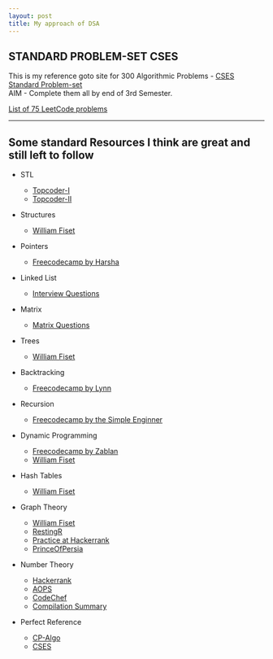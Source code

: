 ```yaml
---
layout: post
title: My approach of DSA
---
```


## STANDARD PROBLEM-SET CSES

This is my reference goto site for 300 Algorithmic Problems - [CSES Standard Problem-set](https://cses.fi/problemset/list/)  
AIM - Complete them all by end of 3rd Semester.

[List of 75 LeetCode problems](https://www.teamblind.com/post/New-Year-Gift---Curated-List-of-Top-75-LeetCode-Questions-to-Save-Your-Time-OaM1orEU)

---

## Some standard Resources I think are great and still left to follow

- STL

  - [Topcoder-I](https://www.topcoder.com/thrive/articles/Power%20up%20C++%20with%20the%20Standard%20Template%20Library%20Part%20One)
  - [Topcoder-II](https://www.topcoder.com/thrive/articles/Power%20up%20C++%20with%20the%20Standard%20Template%20Library%20Part%20Two:%20Advanced%20Uses)

- Structures

  - [William Fiset](https://www.youtube.com/playlist?list=PLDV1Zeh2NRsB6SWUrDFW2RmDotAfPbeHu)

- Pointers

  - [Freecodecamp by Harsha](https://www.youtube.com/watch?v=zuegQmMdy8M)

- Linked List

  - [Interview Questions](https://www.geeksforgeeks.org/top-20-linked-list-interview-question/)

- Matrix

  - [Matrix Questions](https://www.geeksforgeeks.org/matrix/)

- Trees

  - [William Fiset](https://www.youtube.com/playlist?list=PLDV1Zeh2NRsDfGc8rbQ0_58oEZQVtvoIc)

- Backtracking

  - [Freecodecamp by Lynn](https://www.youtube.com/watch?v=A80YzvNwqXA)

- Recursion

  - [Freecodecamp by the Simple Enginner](https://www.youtube.com/watch?v=IJDJ0kBx2LM&t=2637s)

- Dynamic Programming

  - [Freecodecamp by Zablan](https://www.youtube.com/watch?v=oBt53YbR9Kk&t=223s)
  - [William Fiset](https://www.youtube.com/playlist?list=PLDV1Zeh2NRsAsbafOroUBnNV8fhZa7P4u)

- Hash Tables

  - [William Fiset](https://www.youtube.com/playlist?list=PLDV1Zeh2NRsDH5Wq-Vk5tDb8gH03cULZS)

- Graph Theory

  - [William Fiset](https://www.youtube.com/playlist?list=PLDV1Zeh2NRsDGO4--qE8yH72HFL1Km93P)
  - [RestingR](https://codeforces.com/blog/entry/60717)
  - [Practice at Hackerrank](https://www.hackerearth.com/practice/algorithms/graphs/graph-representation/tutorial/)
  - [PrinceOfPersia](https://codeforces.com/blog/entry/16221)

- Number Theory

  - [Hackerrank](https://www.hackerearth.com/practice/notes/number-theory-1/)
  - [AOPS](https://artofproblemsolving.com/community/c90633h1291397)
  - [CodeChef](https://www.codechef.com/wiki/tutorial-number-theory)
  - [Compilation Summary](https://docs.google.com/document/d/1z3NtURVMyCkD1Ed4HuzkycpzKyc6kBaD9OYTbKJiDlU/edit)

- Perfect Reference

  - [CP-Algo](https://cp-algorithms.com)
  - [CSES](https://cses.fi/problemset/)
